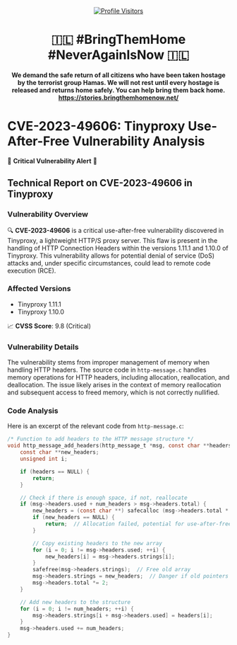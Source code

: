 
<div align="center">

[![Profile Visitors](https://komarev.com/ghpvc/?username=d0rb&label=Visitors&color=0e75b6&style=flat)](https://komarev.com/ghpvc/?username=d0rb)

 #  🇮🇱  **#BringThemHome #NeverAgainIsNow**   🇮🇱

**We demand the safe return of all citizens who have been taken hostage by the terrorist group Hamas. We will not rest until every hostage is released and returns home safely. You can help bring them back home.
https://stories.bringthemhomenow.net/**
</div>

# CVE-2023-49606: Tinyproxy Use-After-Free Vulnerability Analysis

🚨 **Critical Vulnerability Alert** 🚨

## Technical Report on CVE-2023-49606 in Tinyproxy

### Vulnerability Overview

🔍 **CVE-2023-49606** is a critical use-after-free vulnerability discovered in Tinyproxy, a lightweight HTTP/S proxy server. This flaw is present in the handling of HTTP Connection Headers within the versions 1.11.1 and 1.10.0 of Tinyproxy. This vulnerability allows for potential denial of service (DoS) attacks and, under specific circumstances, could lead to remote code execution (RCE).

### Affected Versions

- Tinyproxy 1.11.1
- Tinyproxy 1.10.0

📈 **CVSS Score**: 9.8 (Critical)

### Vulnerability Details

The vulnerability stems from improper management of memory when handling HTTP headers. The source code in `http-message.c` handles memory operations for HTTP headers, including allocation, reallocation, and deallocation. The issue likely arises in the context of memory reallocation and subsequent access to freed memory, which is not correctly nullified.

### Code Analysis

Here is an excerpt of the relevant code from `http-message.c`:

```c
/* Function to add headers to the HTTP message structure */
void http_message_add_headers(http_message_t *msg, const char **headers, unsigned int num_headers) {
    const char **new_headers;
    unsigned int i;

    if (headers == NULL) {
        return;
    }

    // Check if there is enough space, if not, reallocate
    if (msg->headers.used + num_headers > msg->headers.total) {
        new_headers = (const char **) safecalloc (msg->headers.total * 2, sizeof(char *));
        if (new_headers == NULL) {
            return;  // Allocation failed, potential for use-after-free if not handled
        }

        // Copy existing headers to the new array
        for (i = 0; i != msg->headers.used; ++i) {
            new_headers[i] = msg->headers.strings[i];
        }
        safefree(msg->headers.strings);  // Free old array
        msg->headers.strings = new_headers;  // Danger if old pointers are used post this point
        msg->headers.total *= 2;
    }

    // Add new headers to the structure
    for (i = 0; i != num_headers; ++i) {
        msg->headers.strings[i + msg->headers.used] = headers[i];
    }
    msg->headers.used += num_headers;
}
